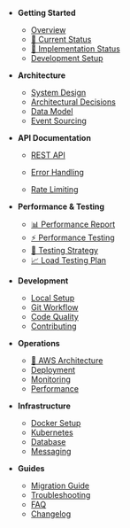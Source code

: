 <!-- docs/_sidebar.md -->

- **Getting Started**
  - [Overview](README.md)
  - [🚀 Current Status](CURRENT-STATUS.md)
  - [🚨 Implementation Status](implementation-status.md)
  - [Development Setup](development.md)

- **Architecture**
  - [System Design](architecture.md)
  - [Architectural Decisions](architectural-decisions.md)
  - [Data Model](data-model.md)
  - [Event Sourcing](event-sourcing.md)

- **API Documentation**
  - [REST API](api.md)

  - [Error Handling](error-handling.md)
  - [Rate Limiting](rate-limiting.md)

- **Performance & Testing**
  - [📊 Performance Report](performance/results/baseline-performance-report.md)
  - [⚡ Performance Testing](performance/execution-guide.md)
  - [🧪 Testing Strategy](testing.md)
  - [📈 Load Testing Plan](load-testing-plan.md)

- **Development**
  - [Local Setup](development.md)
  - [Git Workflow](git-workflow.md)
  - [Code Quality](code-quality.md)
  - [Contributing](contributing.md)

- **Operations**
  - [🚀 AWS Architecture](aws-architecture.md)
  - [Deployment](deployment.md)
  - [Monitoring](monitoring.md)
  - [Performance](performance.md)

- **Infrastructure**
  - [Docker Setup](docker.md)
  - [Kubernetes](kubernetes.md)
  - [Database](database.md)
  - [Messaging](messaging.md)

- **Guides**
  - [Migration Guide](migration.md)
  - [Troubleshooting](troubleshooting.md)
  - [FAQ](faq.md)
  - [Changelog](changelog.md)
